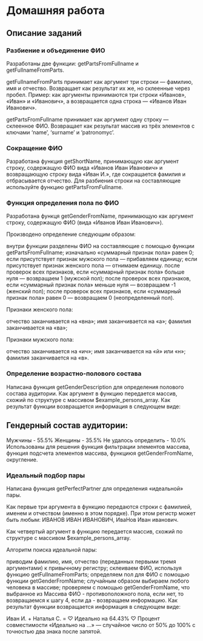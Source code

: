 # Домашняя работа

## Описание заданий

### Разбиение и объединение ФИО
Разработаны две функции: getPartsFromFullname и getFullnameFromParts.

getFullnameFromParts принимает как аргумент три строки — фамилию, имя и отчество. Возвращает как результат их же, но склеенные через пробел.
Пример: как аргументы принимаются три строки «Иванов», «Иван» и «Иванович», а возвращается одна строка — «Иванов Иван Иванович».

getPartsFromFullname принимает как аргумент одну строку — склеенное ФИО. Возвращает как результат массив из трёх элементов с ключами ‘name’, ‘surname’ и ‘patronomyc’.

### Сокращение ФИО
Разработана функция getShortName, принимающую как аргумент строку, содержащую ФИО вида «Иванов Иван Иванович» и возвращающую строку вида «Иван И.», где сокращается фамилия и отбрасывается отчество. Для разбиения строки на составляющие используйте функцию getPartsFromFullname.

### Функция определения пола по ФИО
Разработана функця getGenderFromName, принимающую как аргумент строку, содержащую ФИО (вида «Иванов Иван Иванович»). 

Производено определение следующим образом:

внутри функции разделены ФИО на составляющие с помощью функции getPartsFromFullname;
изначально «суммарный признак пола» равен 0;
если присутствует признак мужского пола — прибавляем единицу;
если присутствует признак женского пола — отнимаем единицу.
после проверок всех признаков, если «суммарный признак пола» больше нуля — возвращаем 1 (мужской пол);
после проверок всех признаков, если «суммарный признак пола» меньше нуля — возвращаем -1 (женский пол);
после проверок всех признаков, если «суммарный признак пола» равен 0 — возвращаем 0 (неопределенный пол).

Признаки женского пола:

отчество заканчивается на «вна»;
имя заканчивается на «а»;
фамилия заканчивается на «ва»;

Признаки мужского пола:

отчество заканчивается на «ич»;
имя заканчивается на «й» или «н»;
фамилия заканчивается на «в».

### Определение возрастно-полового состава
Написана функция getGenderDescription для определения полового состава аудитории. Как аргумент в функцию передается массив, схожий по структуре с массивом $example_persons_array. Как результат функции возвращается информация в следующем виде:

Гендерный состав аудитории:
---------------------------
Мужчины - 55.5%
Женщины - 35.5%
Не удалось определить - 10.0%
Использованы для решения функция фильтрации элементов массива, функция подсчета элементов массива, функциюя getGenderFromName, округление.

### Идеальный подбор пары

Написана функция getPerfectPartner для определения «идеальной» пары.

Как первые три аргумента в функцию передаются строки с фамилией, именем и отчеством (именно в этом порядке). При этом регистр может быть любым: ИВАНОВ ИВАН ИВАНОВИЧ, ИваНов Иван иванович.

Как четвертый аргумент в функцию передается массив, схожий по структуре с массивом $example_persons_array.

Алгоритм поиска идеальной пары:

приводим фамилию, имя, отчество (переданных первыми тремя аргументами) к привычному регистру;
склеиваем ФИО, используя функцию getFullnameFromParts;
определяем пол для ФИО с помощью функции getGenderFromName;
случайным образом выбираем любого человека в массиве;
проверяем с помощью getGenderFromName, что выбранное из Массива ФИО - противоположного пола, если нет, то возвращаемся к шагу 4, если да - возвращаем информацию.
Как результат функции возвращается информация в следующем виде:

Иван И. + Наталья С. = 
♡ Идеально на 64.43% ♡
Процент совместимости «Идеально на ...» — случайное число от 50% до 100% с точностью два знака после запятой.

 